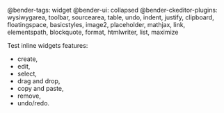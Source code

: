 @bender-tags: widget
@bender-ui: collapsed
@bender-ckeditor-plugins: wysiwygarea, toolbar, sourcearea, table, undo, indent, justify, clipboard, floatingspace, basicstyles, image2, placeholder, mathjax, link, elementspath, blockquote, format, htmlwriter, list, maximize

Test inline widgets features:
 - create,
 - edit,
 - select,
 - drag and drop,
 - copy and paste,
 - remove,
 - undo/redo.